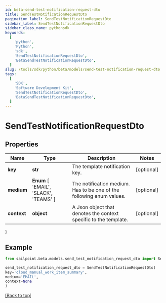 ```yaml
---
id: beta-send-test-notification-request-dto
title: SendTestNotificationRequestDto
pagination_label: SendTestNotificationRequestDto
sidebar_label: SendTestNotificationRequestDto
sidebar_class_name: pythonsdk
keywords:
  [
    'python',
    'Python',
    'sdk',
    'SendTestNotificationRequestDto',
    'BetaSendTestNotificationRequestDto',
  ]
slug: /tools/sdk/python/beta/models/send-test-notification-request-dto
tags:
  [
    'SDK',
    'Software Development Kit',
    'SendTestNotificationRequestDto',
    'BetaSendTestNotificationRequestDto',
  ]
---
```


# SendTestNotificationRequestDto

## Properties

| Name | Type | Description | Notes |
| --- | --- | --- | --- |
| **key** | **str** | The template notification key. | [optional] |
| **medium** | **Enum** [ 'EMAIL', 'SLACK', 'TEAMS' ] | The notification medium. Has to be one of the following enum values. | [optional] |
| **context** | **object** | A Json object that denotes the context specific to the template. | [optional] |

}

## Example

```python
from sailpoint.beta.models.send_test_notification_request_dto import SendTestNotificationRequestDto

send_test_notification_request_dto = SendTestNotificationRequestDto(
key='cloud_manual_work_item_summary',
medium='EMAIL',
context=None
)

```

[[Back to top]](#)
